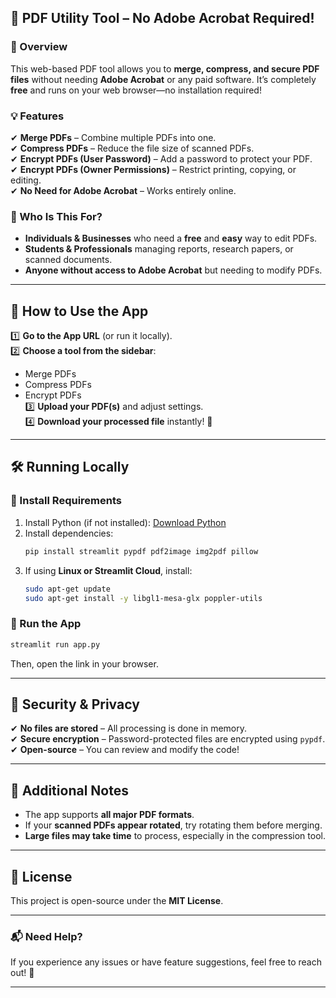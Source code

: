## **📄 PDF Utility Tool – No Adobe Acrobat Required!**
### **🔹 Overview**
This web-based PDF tool allows you to **merge, compress, and secure PDF files** without needing **Adobe Acrobat** or any paid software. It’s completely **free** and runs on your web browser—no installation required!

### **💡 Features**
✔ **Merge PDFs** – Combine multiple PDFs into one.  
✔ **Compress PDFs** – Reduce the file size of scanned PDFs.  
✔ **Encrypt PDFs (User Password)** – Add a password to protect your PDF.  
✔ **Encrypt PDFs (Owner Permissions)** – Restrict printing, copying, or editing.  
✔ **No Need for Adobe Acrobat** – Works entirely online.  

### **🌟 Who Is This For?**
- **Individuals & Businesses** who need a **free** and **easy** way to edit PDFs.  
- **Students & Professionals** managing reports, research papers, or scanned documents.  
- **Anyone without access to Adobe Acrobat** but needing to modify PDFs.  

---

## **🚀 How to Use the App**
1️⃣ **Go to the App URL** (or run it locally).  
2️⃣ **Choose a tool from the sidebar**:
   - Merge PDFs
   - Compress PDFs
   - Encrypt PDFs  
3️⃣ **Upload your PDF(s)** and adjust settings.  
4️⃣ **Download your processed file** instantly! 🎉  

---

## **🛠️ Running Locally**
### **🔹 Install Requirements**
1. Install Python (if not installed): [Download Python](https://www.python.org/downloads/)  
2. Install dependencies:
   ```bash
   pip install streamlit pypdf pdf2image img2pdf pillow
   ```
3. If using **Linux or Streamlit Cloud**, install:
   ```bash
   sudo apt-get update
   sudo apt-get install -y libgl1-mesa-glx poppler-utils
   ```

### **🔹 Run the App**
```bash
streamlit run app.py
```
Then, open the link in your browser.

---

## **🔐 Security & Privacy**
✔ **No files are stored** – All processing is done in memory.  
✔ **Secure encryption** – Password-protected files are encrypted using `pypdf`.  
✔ **Open-source** – You can review and modify the code!  

---

## **📌 Additional Notes**
- The app supports **all major PDF formats**.
- If your **scanned PDFs appear rotated**, try rotating them before merging.
- **Large files may take time** to process, especially in the compression tool.

---

## **📝 License**
This project is open-source under the **MIT License**.

---

### **📬 Need Help?**
If you experience any issues or have feature suggestions, feel free to reach out! 🚀

---
